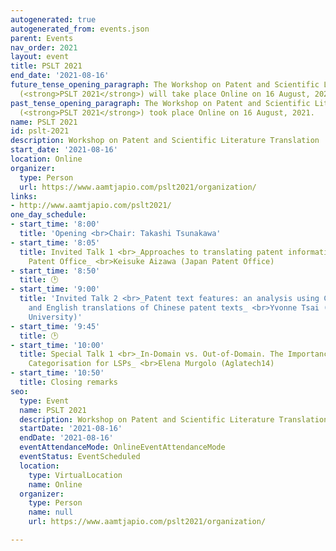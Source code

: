 ```yaml
---
autogenerated: true
autogenerated_from: events.json
parent: Events
nav_order: 2021
layout: event
title: PSLT 2021
end_date: '2021-08-16'
future_tense_opening_paragraph: The Workshop on Patent and Scientific Literature Translation
  (<strong>PSLT 2021</strong>) will take place Online on 16 August, 2021.
past_tense_opening_paragraph: The Workshop on Patent and Scientific Literature Translation
  (<strong>PSLT 2021</strong>) took place Online on 16 August, 2021.
name: PSLT 2021
id: pslt-2021
description: Workshop on Patent and Scientific Literature Translation
start_date: '2021-08-16'
location: Online
organizer:
  type: Person
  url: https://www.aamtjapio.com/pslt2021/organization/
links:
- http://www.aamtjapio.com/pslt2021/
one_day_schedule:
- start_time: '8:00'
  title: 'Opening <br>Chair: Takashi Tsunakawa'
- start_time: '8:05'
  title: Invited Talk 1 <br>_Approaches to translating patent information at the Japan
    Patent Office_ <br>Keisuke Aizawa (Japan Patent Office)
- start_time: '8:50'
  title: 🕑
- start_time: '9:00'
  title: 'Invited Talk 2 <br>_Patent text features: an analysis using Chinese, English,
    and English translations of Chinese patent texts_ <br>Yvonne Tsai (National Taiwan
    University)'
- start_time: '9:45'
  title: 🕑
- start_time: '10:00'
  title: Special Talk 1 <br>_In-Domain vs. Out-of-Domain. The Importance of Patent
    Categorisation for LSPs_ <br>Elena Murgolo (Aglatech14)
- start_time: '10:50'
  title: Closing remarks
seo:
  type: Event
  name: PSLT 2021
  description: Workshop on Patent and Scientific Literature Translation
  startDate: '2021-08-16'
  endDate: '2021-08-16'
  eventAttendanceMode: OnlineEventAttendanceMode
  eventStatus: EventScheduled
  location:
    type: VirtualLocation
    name: Online
  organizer:
    type: Person
    name: null
    url: https://www.aamtjapio.com/pslt2021/organization/

---
```


